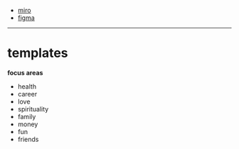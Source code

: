 - [miro](https://miro.com/)
- [figma](https://www.figma.com/)

---

# templates

**focus areas**
- health
- career
- love
- spirituality
- family
- money
- fun
- friends